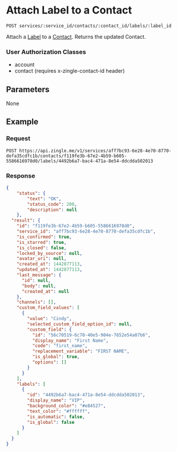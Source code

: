 # Attach Label to a  Contact

    POST services/:service_id/contacts/:contact_id/labels/:label_id
    
Attach a [Label] to a [Contact]. Returns the updated Contact.

### User Authorization Classes 
* account
* contact (requires x-zingle-contact-id header)

## Parameters
None

## Example
### Request

    POST https://api.zingle.me/v1/services/aff7bc93-6e28-4e70-8770-defa35cdfc1b/contacts/f119fe3b-67e2-4b59-b605-5586616978d0/labels/4492b6a7-bac4-471a-8e54-ddcdda502013

### Response
``` json
{
    "status": {
        "text": "OK",
        "status_code": 200,
        "description": null
    },
  "result": {
    "id": "f119fe3b-67e2-4b59-b605-5586616978d0",
    "service_id": "aff7bc93-6e28-4e70-8770-defa35cdfc1b",
    "is_confirmed": true,
    "is_starred": true,
    "is_closed": false,
    "locked_by_source": null,    
    "avatar_uri": null,        
    "created_at": 1442877113,
    "updated_at": 1442877113,
    "last_message": {
      "id": null,
      "body": null,
      "created_at": null
    },
    "channels": [],
    "custom_field_values": [
      {
        "value": "Cindy",
        "selected_custom_field_option_id": null,
        "custom_field": {
          "id": "56c70519-6c70-40e5-904e-7652e54a07b6",
          "display_name": "First Name",
          "code": "first_name",
          "replacement_variable": "FIRST NAME",
          "is_global": true,
          "options": []
        }
      }
    ],
    "labels": [
      {
        "id": "4492b6a7-bac4-471a-8e54-ddcdda502013",
        "display_name": "VIP",
        "background_color": "#e84527",
        "text_color": "#ffffff",
        "is_automatic": false,
        "is_global": false        
      }
    ]
  }
}
```
[Contact]: README.md
[Label]: /labels/README.md
